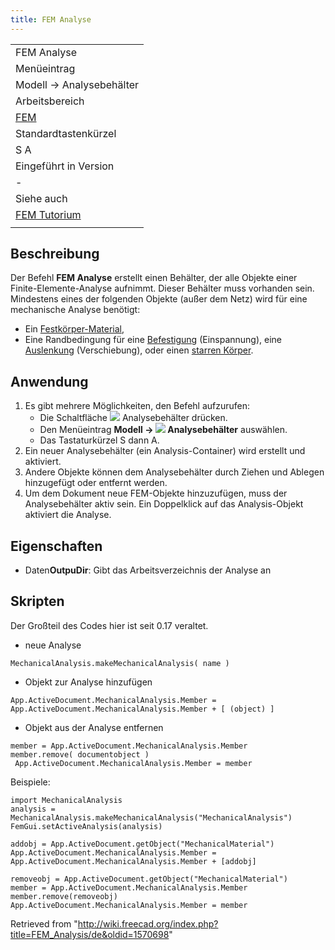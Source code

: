 ```yaml
---
title: FEM Analyse
---
```

|  |
| --- |
| FEM Analyse |
| Menüeintrag |
| Modell → Analysebehälter |
| Arbeitsbereich |
| [FEM](/FEM_Workbench/de "FEM Workbench/de") |
| Standardtastenkürzel |
| S A |
| Eingeführt in Version |
| - |
| Siehe auch |
| [FEM Tutorium](/FEM_tutorial/de "FEM tutorial/de") |
|  |

## Beschreibung

Der Befehl **FEM Analyse** erstellt einen Behälter, der alle Objekte einer Finite-Elemente-Analyse aufnimmt. Dieser Behälter muss vorhanden sein. Mindestens eines der folgenden Objekte (außer dem Netz) wird für eine mechanische Analyse benötigt:

* Ein [Festkörper-Material](/FEM_MaterialSolid/de "FEM MaterialSolid/de"),
* Eine Randbedingung für eine [Befestigung](/FEM_ConstraintFixed/de "FEM ConstraintFixed/de") (Einspannung), eine [Auslenkung](/FEM_ConstraintDisplacement/de "FEM ConstraintDisplacement/de") (Verschiebung), oder einen [starren Körper](/FEM_ConstraintRigidBody/de "FEM ConstraintRigidBody/de").

## Anwendung

1. Es gibt mehrere Möglichkeiten, den Befehl aufzurufen:
   * Die Schaltfläche ![](/images/FEM_Analysis.svg) Analysebehälter drücken.
   * Den Menüeintrag **Modell → ![](/images/FEM_Analysis.svg) Analysebehälter** auswählen.
   * Das Tastaturkürzel S dann A.
2. Ein neuer Analysebehälter (ein Analysis-Container) wird erstellt und aktiviert.
3. Andere Objekte können dem Analysebehälter durch Ziehen und Ablegen hinzugefügt oder entfernt werden.
4. Um dem Dokument neue FEM-Objekte hinzuzufügen, muss der Analysebehälter aktiv sein. Ein Doppelklick auf das Analysis-Objekt aktiviert die Analyse.

## Eigenschaften

* Daten**OutpuDir**: Gibt das Arbeitsverzeichnis der Analyse an

## Skripten

Der Großteil des Codes hier ist seit 0.17 veraltet.

* neue Analyse

```
MechanicalAnalysis.makeMechanicalAnalysis( name )

```

* Objekt zur Analyse hinzufügen

```
App.ActiveDocument.MechanicalAnalysis.Member = App.ActiveDocument.MechanicalAnalysis.Member + [ (object) ]

```

* Objekt aus der Analyse entfernen

```
member = App.ActiveDocument.MechanicalAnalysis.Member
member.remove( documentobject )
 App.ActiveDocument.MechanicalAnalysis.Member = member

```

Beispiele:

```
import MechanicalAnalysis
analysis = MechanicalAnalysis.makeMechanicalAnalysis("MechanicalAnalysis")
FemGui.setActiveAnalysis(analysis)

addobj = App.ActiveDocument.getObject("MechanicalMaterial")
App.ActiveDocument.MechanicalAnalysis.Member = App.ActiveDocument.MechanicalAnalysis.Member + [addobj]

removeobj = App.ActiveDocument.getObject("MechanicalMaterial")
member = App.ActiveDocument.MechanicalAnalysis.Member
member.remove(removeobj)
App.ActiveDocument.MechanicalAnalysis.Member = member

```

Retrieved from "<http://wiki.freecad.org/index.php?title=FEM_Analysis/de&oldid=1570698>"